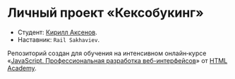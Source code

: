 # Личный проект «Кексобукинг»

* Студент: [Кирилл Аксенов](https://up.htmlacademy.ru/javascript/24/user/1529119).
* Наставник: `Rail Sakhaviev`.

Репозиторий создан для обучения на интенсивном онлайн‑курсе «[JavaScript. Профессиональная разработка веб-интерфейсов](https://htmlacademy.ru/intensive/javascript)» от [HTML Academy](https://htmlacademy.ru).
